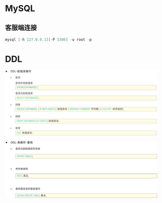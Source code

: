 # MySQL

## 客服端连接

```java
mysql [-h 127.0.0.1][-P 3306] -u root -p
```

# DDL

![](docs/assets/ddl.png)

![](docs/assets/ddl2.png)
